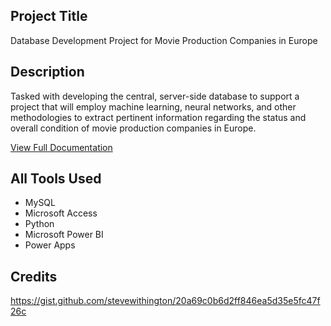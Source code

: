 ## Project Title
Database Development Project for Movie Production Companies in Europe

## Description
Tasked with developing the central, server-side database to support a project that will employ machine learning, neural networks, and other methodologies to extract pertinent information regarding the status and overall condition of movie production companies in Europe. 
 

[View Full Documentation](https://sites.google.com/view/eu-film-db)

## All Tools Used 
- MySQL
- Microsoft Access
- Python
- Microsoft Power BI
- Power Apps 

## Credits
 https://gist.github.com/stevewithington/20a69c0b6d2ff846ea5d35e5fc47f26c
